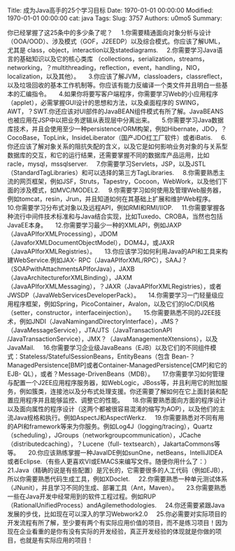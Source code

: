Title: 成为Java高手的25个学习目标
Date: 1970-01-01 00:00:00
Modified: 1970-01-01 00:00:00
cat: java
Tags: 
Slug: 3757
Authors: u0mo5 
Summary: 

你已经掌握了这25条中的多少条了呢？
    1.你需要精通面向对象分析与设计（OOA/OOD）、涉及模式（GOF，J2EEDP）以及综合模式。你应该了解UML，尤其是 class，object，interaction以及statediagrams.
    2.你需要学习Java语言的基础知识以及它的核心类库 （collections，serialization，streams，networking，？multithreading，reflection，event，handling，NIO，localization，以及其他）。
    3.你应该了解JVM，classloaders，classreflect，以及垃圾回收的基本工作机制等。你应该有能力反编译一个类文件并且明白一些基本的汇编指令。
    4.如果你将要写客户端程序，你需要学习Web的小应用程序（applet），必需掌握GUI设计的思想和方法，以及桌面程序的 SWING，AWT，？SWT.你还应该对UI部件的JavaBEAN组件模式有所了解。JavaBEANS也被应用在JSP中以把业务逻辑从表现层中分离出来。
    5.你需要学习Java数据库技术，并且会使用至少一种persistence/ORM构架，例如Hibernate，JDO，？CocoBase，TopLink，InsideLiberator（国产JDO红工厂软件）或者iBatis.
    6.你还应该了解对象关系的阻抗失配的含义，以及它是如何影响业务对象的与关系型数据库的交互，和它的运行结果，还需要掌握不同的数据库产品运用，比如racle，mysql，mssqlserver.
    7.你需要学习Servlets，JSP，以及JSTL（StandardTagLibraries）和可以选择的第三方TagLibraries.
    8.你需要熟悉主流的网页框架，例如JSF，Struts，Tapestry，Cocoon，WebWork，以及他们下面的涉及模式，如MVC/MODEL2.
    9.你需要学习如何使用及管理Web服务器，例如tomcat，resin，Jrun，并且知道如何在其基础上扩展和维护Web程序。
    10.你需要学习分布式对象以及远程API，例如RMI和RMI/IIOP.
    11.你需要掌握各种流行中间件技术标准和与Java结合实现，比如Tuxedo、CROBA，当然也包括JavaEE本身。
    12.你需要学习最少一种的XMLAPI，例如JAXP（JavaAPIforXMLProcessing），JDOM（JavaforXMLDocumentObjectModel），DOM4J，或JAXR（JavaAPIforXMLRegistries）。
    13.你应该学习如何利用Java的API和工具来构建WebService.例如JAX- RPC（JavaAPIforXML/RPC），SAAJ？ （SOAPwithAttachmentsAPIforJava），JAXB（JavaArchitectureforXMLBinding），JAXM（JavaAPIforXMLMessaging），？JAXR（JavaAPIforXMLRegistries），或者JWSDP（JavaWebServicesDeveloperPack）。
    14.你需要学习一门轻量级应用程序框架，例如Spring，PicoContainer，Avalon，以及它们的IoC/DI风格（setter，constructor，interfaceinjection）。
    15.你需要熟悉不同的J2EE技术，例如JNDI（JavaNamingandDirectoryInterface），JMS？ （JavaMessageService），JTA/JTS（JavaTransactionAPI /JavaTransactionService），JMX？（JavaManagementeXtensions），以及JavaMail.
    16.你需要学习企业级JavaBeans（EJB）以及它们的不同组件模式：Stateless/StatefulSessionBeans，EntityBeans（包含 Bean-？ManagedPersistence[BMP]或者Container-ManagedPersistence[CMP]和它的EJB- QL），或者？Message-DrivenBeans（MDB）。
    17.你需要学习如何管理与配置一个J2EE应用程序服务器，如WebLogic，JBoss等，并且利用它的附加服务，例如簇类，连接池以及分布式处理支援。你还需要了解如何在它上面封装和配置应用程序并且能够监控、调整它的性能。
    18.你需要熟悉面向方面的程序设计以及面向属性的程序设计（这两个都被很容易混淆的缩写为AOP），以及他们的主流Java规格和执行。例如AspectJ和AspectWerkz.
    19.你需要熟悉对不同有用的API和framework等来为你服务。例如Log4J（logging/tracing），Quartz（scheduling），JGroups（networkgroupcommunication），JCache（distributedcaching），？Lucene（full- textsearch），JakartaCommons等等。
    20.你应该熟练掌握一种JavaIDE例如sunOne，netBeans，IntelliJIDEA或者Eclipse.（有些人更喜欢VI或EMACS来编写文件。随便你用什么了：）
    21.Java（精确的说是有些配置）是冗长的，它需要很多的人工代码（例如EJB），所以你需要熟悉代码生成工具，例如XDoclet.
    22.你需要熟悉一种单元测试体系（JNunit），并且学习不同的生成、部署工具（Ant，Maven）。
    23.你需要熟悉一些在Java开发中经常用到的软件工程过程。例如RUP（RationalUnifiedProcess）andAgilemethodologies.
    24.你还需要紧跟Java发展的步伐，比如现在可以深入的学习Webwork2.0
    25.你必需要对实际项目的开发流程有所了解，至少要有两个有实际应用价值的项目，而不是练习项目！因为现在企业看重的是你有没有实际的开发经验，真正开发经验的体现就是你做的项目，也就是有实际应用的项目！

